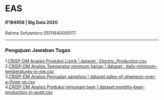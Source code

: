 # EAS
#### IF184958 | Big Data 2020
Rahma Sofyantoro
05111640000117
***
### Pengajuan Jawaban Tugas
1.[CRISP-DM Analsis Produksi Listrik | dataset : Electric_Production.csv](analisis_1)   
2.[CRISP-DM Analsis Temperatur minimum harian | dataset : daily-minimum-temperatures-in-me.csv](analisis_2)   
3.[CRISP-DM Analsis Penjualan samphoo | dataset:sales-of-shampoo-over-a-three-ye.csv](analisis_3)   
4.[CRISP-DM Analsis Produksi minumam beer | dataset:monthly-beer-production-in-austr.csv](analisis_4)   
